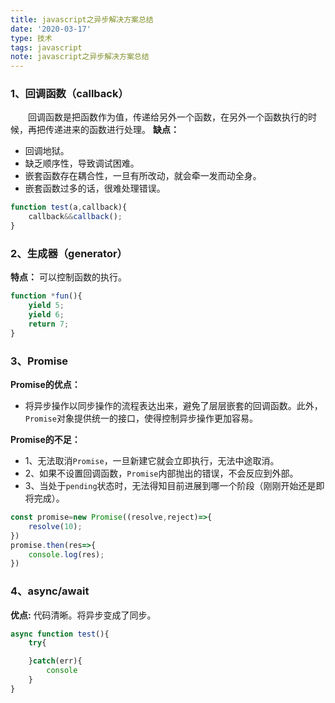 ```yaml
---
title: javascript之异步解决方案总结
date: '2020-03-17'
type: 技术
tags: javascript
note: javascript之异步解决方案总结
---
```


### 1、回调函数（callback）
&#8195;&#8195;回调函数是把函数作为值，传递给另外一个函数，在另外一个函数执行的时候，再把传递进来的函数进行处理。
**缺点：** 
+ 回调地狱。
+ 缺乏顺序性，导致调试困难。
+ 嵌套函数存在耦合性，一旦有所改动，就会牵一发而动全身。
+ 嵌套函数过多的话，很难处理错误。

```js
function test(a,callback){
    callback&&callback();
}
```
### 2、生成器（generator）
**特点：** 可以控制函数的执行。
```js
function *fun(){
    yield 5;
    yield 6;
    return 7;
}
```
### 3、Promise
**Promise的优点：**
+ 将异步操作以同步操作的流程表达出来，避免了层层嵌套的回调函数。此外，`Promise`对象提供统一的接口，使得控制异步操作更加容易。

**Promise的不足：**
+ 1、无法取消`Promise`，一旦新建它就会立即执行，无法中途取消。  
+ 2、如果不设置回调函数，`Promise`内部抛出的错误，不会反应到外部。  
+ 3、当处于`pending`状态时，无法得知目前进展到哪一个阶段（刚刚开始还是即将完成）。
```js
const promise=new Promise((resolve,reject)=>{
    resolve(10);
})
promise.then(res=>{
    console.log(res);
})
```
### 4、async/await

**优点:** 代码清晰。将异步变成了同步。
```js
async function test(){
    try{

    }catch(err){
        console
    }
}
```
